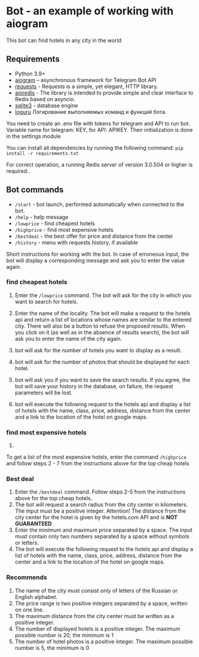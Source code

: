 # Bot - an example of working with aiogram
This bot can find hotels in any city in the world


## Requirements

* Python 3.9+
* [aiogram](https://github.com/aiogram/aiogram) – asynchronous framework for Telegram Bot API
* [requests](https://github.com/psf/requests) - Requests is a simple, yet elegant, HTTP library.
* [aioredis](https://aioredis.readthedocs.io/en/latest/) - The library is intended to provide simple and clear interface to Redis based on asyncio.
* [sqlite3](https://www.sqlite.org/) - database engine
* [loguru](https://github.com/Delgan/loguru) Логирование выполняемых команд и функций бота.

You need to create an .env file with tokens for telegram and API to run bot.
Variable name for telegram: KEY, for API: APIKEY. Their initialization is done in the settings module

You can install all dependencies by running the following command: `pip install -r requirements.txt`

For correct operation, a running Redis server of version 3.0.504 or higher is required..


## Bot commands

* `/start` - bot launch, performed automatically when connected to the bot.
* `/help` - help message
* `/lowprice` - find cheapest hotels
* `/highprice` - find most expensive hotels
* `/bestdeal` - the best offer for price and distance from the center
* `/history` - menu with requests history, if available


Short instructions for working with the bot. In case of erroneous input, the bot will display a corresponding message and ask you to enter the value again.

### find cheapest hotels

1. Enter the `/lowprice` command. The bot will ask for the city in which you want to search for hotels.
2. Enter the name of the locality. The bot will make a request to the hotels api and return a list of locations whose names are similar to the entered city.
There will also be a button to refuse the proposed results. When you click on it (as well as in the absence of results
search), the bot will ask you to enter the name of the city again.
   
3. bot will ask for the number of hotels you want to display as a result.
4. bot will ask for the number of photos that should be displayed for each hotel.
5. bot will ask you if you want to save the search results. If you agree, the bot will save your history in the database,
on failure, the request parameters will be lost.
6. bot will execute the following request to the hotels api and display a list of hotels with the name, class, price, address,
distance from the center and a link to the location of the hotel on google maps.



### find most expensive hotels

1. 
To get a list of the most expensive hotels, enter the command `/highprice` and follow steps 2 - 7 from the instructions above for the top cheap hotels


### Best deal
1. Enter the `/bestdeal` command. Follow steps 2-5 from the instructions above for the top cheap hotels.
2. The bot will request a search radius from the city center in kilometers. The input must be a positive integer.
Attention! The distance from the city center for the hotel is given by the hotels.com API and is **NOT GUARANTEED**
3. Enter the minimum and maximum price separated by a space. The input must contain only two numbers separated by a space without symbols or letters.
4. The bot will execute the following request to the hotels api and display a list of hotels with the name, class, price, address,
distance from the center and a link to the location of the hotel on google maps.

### Recommends 

1. The name of the city must consist only of letters of the Russian or English alphabet.
2. The price range is two positive integers separated by a space, written on one line.
3. The maximum distance from the city center must be written as a positive integer.
4. The number of displayed hotels is a positive integer. The maximum possible number is 20, the minimum is 1
5. The number of hotel photos is a positive integer. The maximum possible number is 5, the minimum is 0
